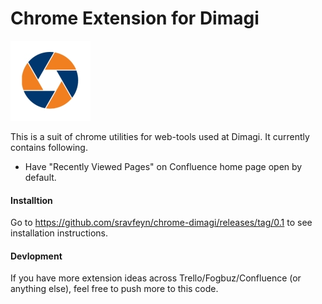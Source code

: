 Chrome Extension for Dimagi
=============

![Chrome Dimagi](https://raw.githubusercontent.com/sravfeyn/chrome-dimagi/master/icons/128-chrome-dimagi.png)

This is a suit of chrome utilities for web-tools used at Dimagi. It currently contains following.

* Have "Recently Viewed Pages" on Confluence home page open by default.

#### Installtion
Go to https://github.com/sravfeyn/chrome-dimagi/releases/tag/0.1 to see installation instructions.

#### Devlopment

If you have more extension ideas across Trello/Fogbuz/Confluence (or anything else), feel free to push more to this code.
